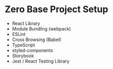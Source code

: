 # Zero Base Project Setup

- React Library
- Module Bundling (webpack)
- ESLint
- Cross Browsing (Babel)
- TypeScript
- styled-components
- Storybook
- Jest / React Testing Library
